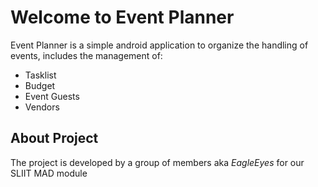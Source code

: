 # Welcome to Event Planner
Event Planner is a simple android application to organize the handling of events,
includes the management of:
+ Tasklist
+ Budget
+ Event Guests
+ Vendors

## About Project
The project is developed by a group of members aka *EagleEyes* for our SLIIT MAD module
